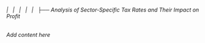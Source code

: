 ###### |   |   |   |   |   ├── Analysis of Sector-Specific Tax Rates and Their Impact on Profit

*Add content here*